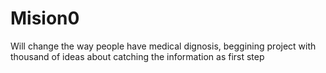 # Mision0
Will change the way people have medical dignosis, beggining project with thousand of ideas about catching the information as first step
